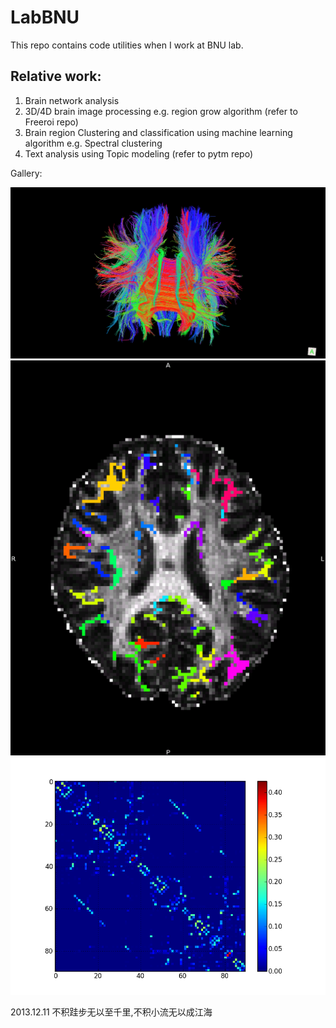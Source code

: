LabBNU
======

This repo contains code utilities when I work at BNU lab.

Relative work:
--------------
1. Brain network analysis
2. 3D/4D brain image processing e.g. region grow algorithm (refer to Freeroi repo)
3. Brain region Clustering and classification using machine learning algorithm e.g. Spectral clustering
4. Text analysis using Topic modeling  (refer to  pytm repo)


Gallery:

![DTI_Fiber](./brain_network_analysis/figures/dtitrack_heyong.png)
![DTI_Fiber](./brain_network_analysis/figures/wm_reg_node_mask.PNG)
![Network](./brain_network_analysis/figures/fc1000_network_sys.png)

2013.12.11
不积跬步无以至千里,不积小流无以成江海
